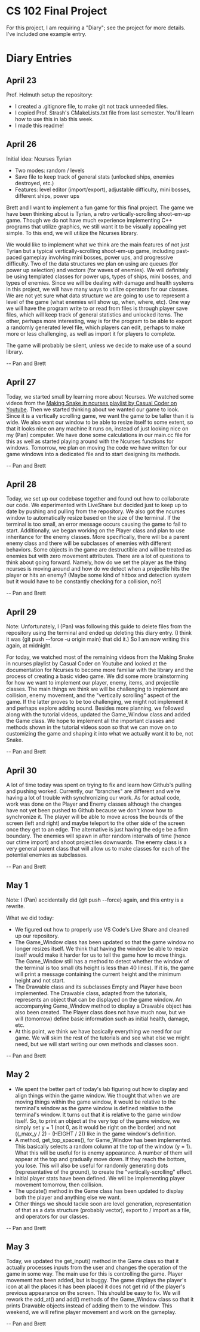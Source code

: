 # CS 102 Final Project

For this project, I am requiring a "Diary"; see the project for more details. I've included one example entry.

# Diary Entries

## April 23

Prof. Helmuth setup the repository:
- I created a .gitignore file, to make git not track unneeded files.
- I copied Prof. Strash's CMakeLists.txt file from last semester. You'll learn how to use this in lab this week.
- I made this readme!

## April 26

Initial idea: Ncurses Tyrian
- Two modes: random / levels
- Save file to keep track of general stats (unlocked ships, enemies destroyed, etc.)
- Features: level editor (import/export), adjustable difficulty, mini bosses, different ships, power ups

Brett and I want to implement a fun game for this final project. The game we have been thinking about is Tyrian, a retro vertically-scrolling shoot-em-up game. Though we do not have much experience implementing C++ programs that utilize graphics, we still want it to be visually appealing yet simple. To this end, we will utilize the Ncurses library.

We would like to implement what we think are the main features of not just Tyrian but a typical vertically-scrolling shoot-em-up game, including past-paced gameplay involving mini bosses, power ups, and progressive difficulty. Two of the data structures we plan on using are queues (for power up selection) and vectors (for waves of enemies). We will definitely be using templated classes for power ups, types of ships, mini bosses, and types of enemies. Since we will be dealing with damage and health systems in this project, we will have many ways to utilize operators for our classes. We are not yet sure what data structure we are going to use to represent a level of the game (what enemies will show up, when, where, etc). One way we will have the program write to or read from files is through player save files, which will keep track of general statistics and unlocked items. The other, perhaps more interesting, way is for the program to be able to export a randomly generated level file, which players can edit, perhaps to make more or less challenging, as well as import it for players to complete.

The game will probably be silent, unless we decide to make use of a sound library.

-- Pan and Brett

## April 27

Today, we started small by learning more about Ncurses. We watched some videos from the [Making Snake in ncurses playlist by Casual Coder on Youtube](https://www.youtube.com/playlist?list=PL2U2TQ__OrQ_TV2-wuHqGaK8qlnxgKUvK). Then we started thinking about we wanted our game to look. Since it is a vertically scrolling game, we want the game to be taller than it is wide. We also want our window to be able to resize itself to some extent, so that it looks nice on any machine it runs on, instead of just looking nice on my (Pan) computer. We have done some calculations in our main.cc file for this as well as started playing around with the Ncurses functions for windows. Tomorrow, we plan on moving the code we have written for our game windows into a dedicated file and to start designing its methods.

-- Pan and Brett

## April 28

Today, we set up our codebase together and found out how to collaborate our code. We experimented with LiveShare but decided just to keep up to date by pushing and pulling from the repository. We also got the ncurses window to automatically resize based on the size of the terminal. If the terminal is too small, an error message occurs causing the game to fail to start. Additionally, we began working on the Player class and plan to use inheritance for the enemy classes. More specifically, there will be a parent enemy class and there will be subclasses of enemies with different behaviors. Some objects in the game are destructible and will be treated as enemies but with zero movement attributes. There are a lot of questions to think about going forward. Namely, how do we set the player as the thing ncurses is moving around and how do we detect when a projectile hits the player or hits an enemy? (Maybe some kind of hitbox and detection system but it would have to be constantly checking for a collision, no?)

-- Pan and Brett

## April 29

Note: Unfortunately, I (Pan) was following this guide to delete files from the repository using the terminal and ended up deleting this diary entry. (I think it was {git push --force -u origin main} that did it.) So I am now writing this again, at midnight.

For today, we watched most of the remaining videos from the Making Snake in ncurses playlist by Casual Coder on Youtube and looked at the documentation for Ncurses to become more familiar with the library and the process of creating a basic video game. We did some more brainstorming for how we want to implement our player, enemy, items, and projectile classes. The main things we think we will be challenging to implement are collision, enemy movement, and the "vertically scrolling" aspect of the game. If the latter proves to be too challenging, we might not implement it and perhaps explore adding sound. Besides more planning, we followed along with the tutorial videos, updated the Game_Window class and added the Game class. We hope to implement all the important classes and methods shown in the tutorial videos soon so that we can move on to customizing the game and shaping it into what we actually want it to be, not Snake.

-- Pan and Brett

## April 30

A lot of time today was spent on trying to fix and learn how Github's pulling and pushing worked. Currently, our "branches" are different and we're having a lot of trouble with synchronizing our work. As for actual code, work was done on the Player and Enemy classes although the changes have not yet been pushed to Github because we don't know how to synchronize it. The player will be able to move across the bounds of the screen (left and right) and maybe teleport to the other side of the screen once they get to an edge. The alternative is just having the edge be a firm boundary. The enemies will spawn in after random intervals of time (hence our ctime import) and shoot projectiles downwards. The enemy class is a very general parent class that will allow us to make classes for each of the potential enemies as subclasses.

-- Pan and Brett

## May 1

Note: I (Pan) accidentally did {git push --force} again, and this entry is a rewrite.

What we did today:
- We figured out how to properly use VS Code's Live Share and cleaned up our repository.
- The Game_Window class has been updated so that the game window no longer resizes itself. We think that having the window be able to resize itself would make it harder for us to tell the game how to move things. The Game_Window still has a method to detect whether the window of the terminal is too small (its height is less than 40 lines). If it is, the game will print a message containing the current height and the minimum height and not start.
- The Drawable class and its subclasses Empty and Player have been implemented. The Drawable class, adapted from the tutorials, represents an object that can be displayed on the game window. An accompanying Game_Window method to display a Drawable object has also been created. The Player class does not have much now, but we will (tomorrow) define basic information such as initial health, damage, etc.
- At this point, we think we have basically everything we need for our game. We will skim the rest of the tutorials and see what else we might need, but we will start writing our own methods and classes soon.

-- Pan and Brett

## May 2

- We spent the better part of today's lab figuring out how to display and align things within the game window. We thought that when we are moving things within the game window, it would be relative to the terminal's window as the game window is defined relative to the terminal's window. It turns out that it is relative to the game window itself. So, to print an object at the very top of the game window, we simply set y = 1 (not 0, as it would be right on the border) and not ((_max_y / 2) - (HEIGHT / 2)) like in the game window's definition.
- A method, get_top_spaces(), for Game_Window has been implemented. This basically selects a random column at the top of the window (y = 1). What this will be useful for is enemy appearance. A number of them will appear at the top and gradually move down. If they reach the bottom, you lose. This will also be useful for randomly generating dots (representative of the ground), to create the "vertically-scrolling" effect.
- Initial player stats have been defined. We will be implementing player movement tomorrow, then collision.
- The update() method in the Game class has been updated to display both the player and anything else we want.
- Other things we should tackle soon are level generation, representation of that as a data structure (probably vector), export to / import as a file, and operators for our classes.

-- Pan and Brett

## May 3

Today, we updated the get_input() method in the Game class so that it actually processes inputs from the user and changes the operation of the game in some way. The main use for this is controlling the game. Player movement has been added, but is buggy. The game displays the player's icon at all the places it has been placed it does not get rid of the player's previous appearance on the screen. This should be easy to fix. We will rework the add_at() and add() methods of the Game_Window class so that it prints Drawable objects instead of adding them to the window. This weekend, we will refine player movement and work on the gameplay.

-- Pan and Brett
